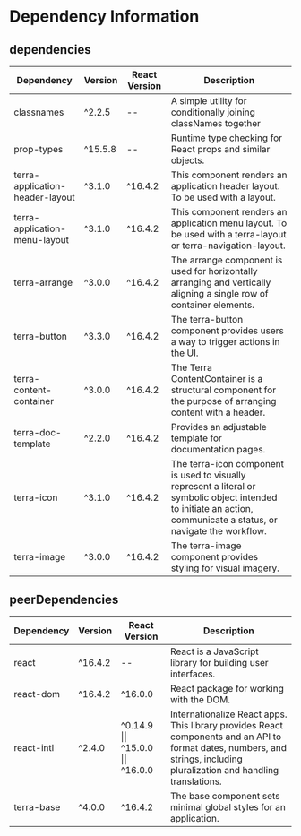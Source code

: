 # Dependency Information

## dependencies
| Dependency | Version | React Version | Description |
|-|-|-|-|
| classnames | ^2.2.5 | -- | A simple utility for conditionally joining classNames together |
| prop-types | ^15.5.8 | -- | Runtime type checking for React props and similar objects. |
| terra-application-header-layout | ^3.1.0 | ^16.4.2 | This component renders an application header layout. To be used with a layout. |
| terra-application-menu-layout | ^3.1.0 | ^16.4.2 | This component renders an application menu layout. To be used with a terra-layout or terra-navigation-layout. |
| terra-arrange | ^3.0.0 | ^16.4.2 | The arrange component is used for horizontally arranging and vertically aligning a single row of container elements. |
| terra-button | ^3.3.0 | ^16.4.2 | The terra-button component provides users a way to trigger actions in the UI. |
| terra-content-container | ^3.0.0 | ^16.4.2 | The Terra ContentContainer is a structural component for the purpose of arranging content with a header. |
| terra-doc-template | ^2.2.0 | ^16.4.2 | Provides an adjustable template for documentation pages. |
| terra-icon | ^3.1.0 | ^16.4.2 | The terra-icon component is used to visually represent a literal or symbolic object intended to initiate an action, communicate a status, or navigate the workflow. |
| terra-image | ^3.0.0 | ^16.4.2 | The terra-image component provides styling for visual imagery. |

## peerDependencies
| Dependency | Version | React Version | Description |
|-|-|-|-|
| react | ^16.4.2 | -- | React is a JavaScript library for building user interfaces. |
| react-dom | ^16.4.2 | ^16.0.0 | React package for working with the DOM. |
| react-intl | ^2.4.0 | ^0.14.9 \|\| ^15.0.0 \|\| ^16.0.0 | Internationalize React apps. This library provides React components and an API to format dates, numbers, and strings, including pluralization and handling translations. |
| terra-base | ^4.0.0 | ^16.4.2 | The base component sets minimal global styles for an application. |
